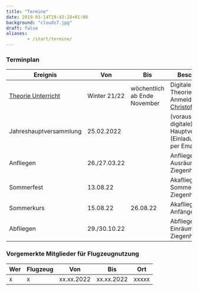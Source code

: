 ```yaml
---
title: "Termine"
date: 2019-03-14T19:43:28+01:00
background: "clouds7.jpg"
draft: false
aliases:
        - /start/termine/
---
```


### Terminplan

**Ereignis** | **Von** | **Bis** | **Beschreibung**
---- | ---- | ---- | ----
[Theorie Unterricht](https://chmaul.de/theory) | Winter 21/22 | wöchentlich ab Ende November | Digitale Theorieschulung, Anmeldung bei [Christof Maul](/kontakt#Ansprechpartner)
Jahreshauptversammlung | 25.02.2022 | | (voraussichtlich digitale) Hauptversammlung (Einladung folgt per Email)
Anfliegen | 26./27.03.22 | | Anfliegen und Ausräumen in Ziegenhain
Sommerfest | 13.08.22 | | Akaflieg Sommerfest in Ziegenhain
Sommerkurs | 15.08.22 | 26.08.22 | Akaflieg-Anfängerkurs
Abfliegen | 29./30.10.22 | | Abfliegen und Einräumen in Ziegenhain

<!--Akaflieg Frankfurt Wave Research Camp 2022 | 19.03.22 | 03.04.22 | Gebirgsfliegerei in den Pyrenäen
Fortgeschrittenenwoche | 02.08.21 | 06.08.21 | Fluglager für fortgeschrittene Flugschüler
Weihnachtsfeier | xx.xx.2022 | | Akaflieg Weihnachtsfeier, dieses Jahr in Offenbach (2G), siehe Einladung per Mail-->

### Vorgemerkte Mitglieder für Flugzeugnutzung

**Wer** | **Flugzeug** | **Von** | **Bis** | **Ort**
---- | ---- | ---- | ---- | ----
x | x | xx.xx.2022 | xx.xx.2022 | xxxxx
